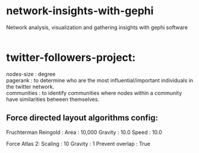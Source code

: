 # network-insights-with-gephi <br>
 Network analysis, visualization and gathering insights with gephi software <br> <br>

# twitter-followers-project: <br>
nodes-size : degree <br>
pagerank : to determine who are the most influential/important individuals in the twitter network. <br>
communities : to identify communities where nodes within a community have similarities between themselves. <br>

## Force directed layout algorithms config:
Fruchterman Reingold :
Area : 10,000
Gravity : 10.0
Speed : 10.0

Force Atlas 2:
Scaling : 10
Gravity : 1
Prevent overlap : True
